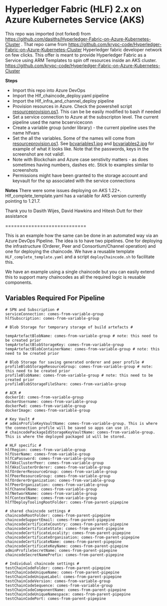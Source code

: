# Hyperledger Fabric (HLF) 2.x on Azure Kubernetes Service (AKS)


This repo was imported (not forked) from https://github.com/dasiths/Hyperledger-Fabric-on-Azure-Kubernetes-Cluster . That repo came from   https://github.com/krypc-code/Hyperledger-Fabric-on-Azure-Kubernetes-Cluster
Hyperledger fabric developer network on few clicks. This offer is meant to provide Hyperledger Fabric as a Service using ARM Templates to spin off resources inside an AKS cluster. https://github.com/krypc-code/Hyperledger-Fabric-on-Azure-Kubernetes-Cluster


**Steps**
* Import this repo into Azure DevOps
* Import the Hlf_chaincode_deploy.yaml pipeline 
* Import the Hlf_infra_and_channel_deploy pipeline
* Provision resources in Azure. Check the powershell script [resourceprovision.ps1](resourceprovision.ps1). This can be be easily modified to bash if needed
* Set a service connection to Azure at the subscripton level. The current pipeline used the name bcserviceconn
* Create a variable group (under library) - the current pipeline uses the name hlfvars
* Set the all the variables. Some of the names will come from [resourceprovision.ps1](resourceprovision.ps1). See [bcvariables1.jpg](bcvariables1.jpg) and [bcvariables2.jpg](bcvariables2.jpg)  for example of what it looks like.  Note that the passwords, keys in the screenshot are not valid!.
* Note with Blockchain and Azure case senstivity matters - as does sometimes having numbers, dashes etc. Stick to examples similar to screenshots 
* Permissions might have been granted to the storage account and keyvault for the sp associated with the service connections

**Notes**
There were some issues deploying on AKS 1.22+. Hlf_complete_template.yaml has a variable for AKS version currently pointing to  1.21.7. 

Thank you to Dasith Wijes, David Hawkins and Hitesh Dutt for their assistance 

============================

This is an example how the same can be done in an automated way via an Azure DevOps Pipeline. The idea is to have two pipelines. One for deploying the infrastructure (Orderer, Peer and Consortium/Channel operation) and one for deploying the chaincode. We have a reusable template `HLF_complete_template.yaml` and a script `deployChaincode.sh` to facilitate this.

We have an example using a single chaincode but you can easily extend this to support many chaincodes as all the required logic is reusable components.

## Variables Required For Pipeline

```
# SPN and Subscription #
serviceConnection: comes-from-variable-group
hlfSubscription: comes-from-variable-group  

# Blob Storage for temporary storage of build artefacts #

tempArtefactBlobName: comes-from-variable-group # note: this need to be created prior
tempArtefactBlobStorageKey: comes-from-variable-group 
tempArtefactBlobContainerName: comes-from-variable-group # note: this need to be created prior

# Blob Storage for saving generated orderer and peer profile #
profileBlobStorageResourceGroup: comes-from-variable-group # note: this need to be created prior
profileBlobName: comes-from-variable-group # note: this need to be created prior
profileBlobStorageFileShare: comes-from-variable-group

# ACR #
dockerId: comes-from-variable-group 
dockerUsername: comes-from-variable-group  
dockerPwd: comes-from-variable-group 
dockerImage: comes-from-variable-group

# Key Vault #
# adminProfileKeyVaultName: comes-from-variable-group. This is where the connection profile will be saved so apps can use it.
# chaincodePackageIdStorageKeyVaultName: comes-from-variable-group. This is where the deployed packaged id will be stored.  

# HLF specific #
hlfRegion: comes-from-variable-group 
hlfUserName: comes-from-variable-group 
hlfCaPassword: comes-from-variable-group 
hlfAksClusterPeer: comes-from-variable-group 
hlfAksClusterOrderer: comes-from-variable-group 
hlfOrdererResourceGroup: comes-from-variable-group 
hlfPeerResourceGroup: comes-from-variable-group 
hlfOrdererOrganization: comes-from-variable-group  
hlfPeerOrganization: comes-from-variable-group 
hlfChannelName: comes-from-variable-group 
hlfNetworkName: comes-from-variable-group 
hlfContextName: comes-from-variable-group 
hlfTDeployToolingRootFolder: comes-from-parent-pipepine

# shared chaincode settings #
chaincodeRootFolder: comes-from-parent-pipepine
chaincodeSupportEmail: comes-from-parent-pipepine
chaincodeCertificateCountry: comes-from-parent-pipepine
chaincodeCertificateState: comes-from-parent-pipepine
chaincodeCertificateLocality: comes-from-parent-pipepine
chaincodeCertificateOrganisation: comes-from-parent-pipepine
chaincodeCertificateName: comes-from-parent-pipepine
chaincodeCertificateKeyName: comes-from-parent-pipepine 
adminProfileSecretName: comes-from-parent-pipepine
chaincodeSecretNamePrefix: comes-from-parent-pipepine 

# Individual chaincode settings #
testChainCodeFolder: comes-from-parent-pipepine
testChainCodeUniqueName: comes-from-parent-pipepine
testChainCodeUniqueLabel: comes-from-parent-pipepine
testChainCodeVersion: comes-from-variable-group 
testChainCodeSequence: comes-from-variable-group 
testChainCodeComponentName: comes-from-parent-pipepine
testChainCodeUniqueNamespace: comes-from-parent-pipepine
testChainCodePort: comes-from-parent-pipepine
```
